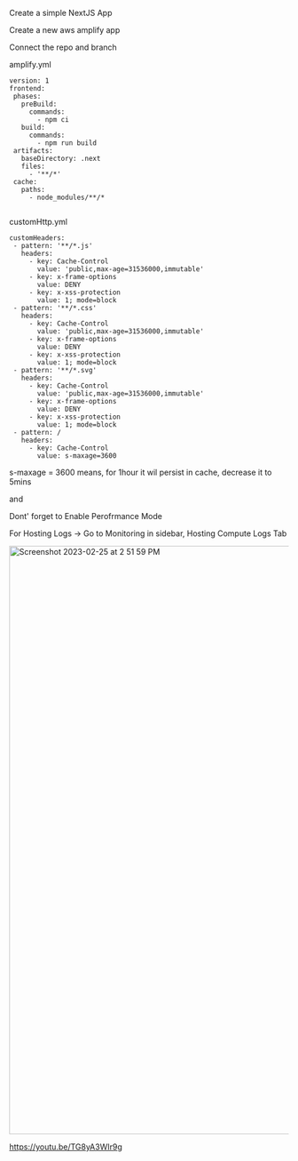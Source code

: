  Create a simple NextJS App
 
 
 
 Create a new aws amplify app 
 
 
 Connect the repo and branch
 
 
 amplify.yml
 
 
 ```
 version: 1
frontend:
  phases:
    preBuild:
      commands:
        - npm ci
    build:
      commands:
        - npm run build
  artifacts:
    baseDirectory: .next
    files:
      - '**/*'
  cache:
    paths:
      - node_modules/**/*


```
 
 
 
  customHttp.yml
 
 ```
 customHeaders:
  - pattern: '**/*.js'
    headers:
      - key: Cache-Control
        value: 'public,max-age=31536000,immutable'
      - key: x-frame-options
        value: DENY
      - key: x-xss-protection
        value: 1; mode=block
  - pattern: '**/*.css'
    headers:
      - key: Cache-Control
        value: 'public,max-age=31536000,immutable'
      - key: x-frame-options
        value: DENY
      - key: x-xss-protection
        value: 1; mode=block
  - pattern: '**/*.svg'
    headers:
      - key: Cache-Control
        value: 'public,max-age=31536000,immutable'
      - key: x-frame-options
        value: DENY
      - key: x-xss-protection
        value: 1; mode=block
  - pattern: /
    headers:
      - key: Cache-Control
        value: s-maxage=3600

```
 
 s-maxage = 3600 means, for 1hour it wil persist in cache, decrease it to 5mins
 
 and 
 
 Dont' forget to Enable Perofrmance Mode
 
 For Hosting Logs -> Go to Monitoring in sidebar, Hosting Compute Logs Tab 
 
 
 <img width="1059" alt="Screenshot 2023-02-25 at 2 51 59 PM" src="https://user-images.githubusercontent.com/69970001/221349352-d486444b-2008-4f0c-ac34-3e319ec3cae1.png">

 

https://youtu.be/TG8yA3WIr9g
